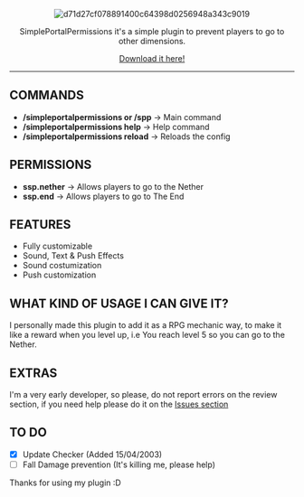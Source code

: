 <div align="center">

![d71d27cf078891400c64398d0256948a343c9019](https://user-images.githubusercontent.com/50084238/232164815-9470c849-7bb7-44b6-aeb9-b94fb981d8da.png)

SimplePortalPermissions it's a simple plugin to prevent players to go to other dimensions.

[Download it here!](https://www.spigotmc.org/resources/simpleportalpermissions.109279/)

</div>

---

## COMMANDS

- **/simpleportalpermissions or /spp** -> Main command
- **/simpleportalpermissions help** -> Help command
- **/simpleportalpermissions reload** -> Reloads the config

## PERMISSIONS

- **ssp.nether** -> Allows players to go to the Nether
- **ssp.end** -> Allows players to go to The End

## FEATURES

- Fully customizable
- Sound, Text & Push Effects
- Sound costumization
- Push customization

## WHAT KIND OF USAGE I CAN GIVE IT?

I personally made this plugin to add it as a RPG mechanic way, to make it like a reward when you level up, i.e You reach level 5 so you can go to the Nether.


## EXTRAS

I'm a very early developer, so please, do not report errors on the review section, if you need help please do it on the [Issues section](https://github.com/MrStreeet/SimplePortalPermissions/issues)

## TO DO

- [X] Update Checker (Added 15/04/2003)
- [ ] Fall Damage prevention (It's killing me, please help)

Thanks for using my plugin :D
